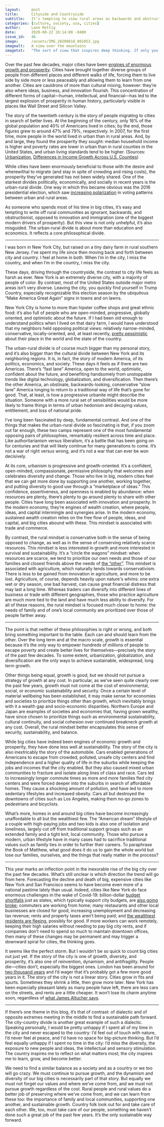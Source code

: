 ```yaml
---
layout:     post
title:      Cityside and Countryside
subtitle:   It’s tempting to view rural areas as backwards and obstructive. That’s unfair to rural culture. Urban and rural communities have different sets of values, but both are useful.
categories: [culture, society, usa, cities]
author:     Lane Rettig
date:       2020-08-22 19:14:00 -0400
issue_id:   46
image:      /assets/IMG_20200818_081053.jpg
imagealt:   A view over the mountains
imagetxt:   "The sort of view that inspires deep thinking. If only you could get a view like this in the city. Can you blame people who wake up to this view every morning for liking things as they are? Maine, August 2020 (Photo by the author)"
---
```

Over the past few decades, major cities have been [engines of enormous growth and prosperity](https://www.amazon.com/Cities-Wealth-Nations-Principles-Economic/dp/0394729110). Cities have brought together diverse groups of people from different places and different walks of life, forcing them to live side by side more or less peaceably and allowing them to learn from one another. Cities are cauldrons of more than cultural mixing, however: they’re also where ideas, business, and innovation flourish. This concentration of different forms of capital—human, intellectual, and financial—has led to the largest explosion of prosperity in human history, particularly visible in places like Wall Street and Silicon Valley.

The story of the twentieth century is the story of people migrating to cities in search of better lives. At the beginning of the century, only 16% of the global population and 40% of Americans lived in cities; by the end, those figures grew to around 47% and 79%, respectively. In 2007, for the first time, more people in the world lived in urban than in rural areas. And, by and large, they found the prosperity they sought: median household income is higher and poverty rates are lower in urban than in rural counties in the United States, and urban living standards tend to be higher. (Sources: [Urbanization](https://ourworldindata.org/urbanization), [Differences in Income Growth Across U.S. Counties](https://www.census.gov/library/stories/2018/12/differences-in-income-growth-across-united-states-counties.html))

While cities have been enormously beneficial to those with the desire and wherewithal to migrate (and stay in spite of crowding and rising costs), the prosperity they’ve generated has not been widely shared. One of the starkest divides politically, economically, and socially in recent years is the urban-rural divide. One way in which this became obvious was the 2016 presidential election, which saw [increasing polarization](https://www.washingtonpost.com/graphics/politics/2016-election/urban-rural-vote-swing/) in voting patterns between urban and rural areas.

As someone who spends most of his time in big cities, it’s easy and tempting to write off rural communities as ignorant, backwards, and obstructionist, opposed to innovation and immigration (one of the biggest modern drivers of prosperity). But this view is not only unhelpful, it’s also misguided. The urban-rural divide is about more than education and economics. It reflects a core philosophical divide.

<hr/>

I was born in New York City, but raised on a tiny dairy farm in rural southern New Jersey. I’ve spent my life since then moving back and forth between city and country. I feel at home in both. When I’m in the city, I miss the country, and when I’m in the country, I miss the city.

These days, driving through the countryside, the contrast to city life feels as harsh as ever. New York is an extremely diverse city, with a majority of people of color. By contrast, most of the United States outside major metro areas isn’t very diverse. Leaving the city, you quickly find yourself in Trump Country, especially recognizable this election season by the ubiquitous “Make America Great Again” signs in towns and on lawns.

New York City is home to more than hipster coffee shops and great ethnic food: it’s also full of people who are open-minded, progressive, globally oriented, and optimistic about the future. If I had been old enough to understand politics when I lived on that dairy farm, I would have understood that my neighbors held opposing political views: relatively narrow-minded, conservative, locally-oriented, and, at least recently, [pretty pessimistic](https://webcache.googleusercontent.com/search?q=cache:YdBJkKY2NfwJ:https://www.washingtonpost.com/news/the-fix/wp/2016/08/18/the-deep-pessimism-in-donald-trumps-base-of-support/+&cd=2&hl=en&ct=clnk&gl=us) about their place in the world and the state of the country.

The urban-rural divide is of course much bigger than my personal story, and it’s also bigger than the cultural divide between New York and its neighboring regions. It is, in fact, the story of modern America, of its politics, economics, and society. These days it feels as if there are two Americas. There’s “fast lane” America, open to the world, optimistic, confident about the future, and benefiting handsomely from unstoppable trends like digital technology, globalization, and diversification. Then there’s the other America, an obstinate, backwards-looking, conservative “slow lane” America longing to return to a traditional way of life that’s gone for good. That, at least, is how a progressive urbanite might describe the situation. Someone with a more rural set of sensibilities would be more likely to frame things in terms of urban hedonism and decaying values, entitlement, and loss of national pride.

I’ve long been fascinated by deep, fundamental contrast. And one of the things that makes the urban-rural divide so fascinating is that, if you zoom out far enough, these two camps represent one of the most fundamental opposing pairs of philosophies, remarkably resilient across time and place. Like authoritarianism versus liberalism, it’s a battle that has been going on for centuries and that will likely continue for many generations to come. It’s not a war of right versus wrong, and it’s not a war that can ever be won decisively.

At its core, urbanism is progressive and growth-oriented. It’s a confident, open-minded, compassionate, permissive philosophy that welcomes and celebrates diversity and change. Those who live in big, modern cities feel that we can get more done by supporting one another, working together, and putting diversity to good use through a “marketplace of ideas.” This confidence, assertiveness, and openness is enabled by abundance: when resources are plenty, there’s plenty to go around plenty to share with other people. Cities have long been associated with innovation and prosperity. In the modern economy, they’re engines of wealth creation, where people, ideas, and capital intermingle and synergies arise. In the modern economy, sustained wealth creation relies on the free flow of people, ideas, and capital, and big cities abound with these. This mindset is associated with trade and commerce.

By contrast, the rural mindset is conservative both in the sense of being opposed to change, as well as in the sense of conserving relatively scarce resources. This mindset is less interested in growth and more interested in survival and sustainability. It’s a “circle the wagons” mindset: when resources are scarce, we tend to prioritize our own needs and those of our families and closest friends above the needs of [the “other”](/agency/psychology/family/2020/05/31/there-is-no-they.html). This mindset is associated with agriculture, which naturally tends towards conservativism. There is less to be gained from innovation in agriculture, and more to be lost. Agriculture, of course, depends heavily upon nature's whims: one extra wet or dry season, one bad harvest, can cause great financial distress that may last a long time. Whereas traders can diversify into different lines of business or trade with different geographies, those who practice agriculture are much more tied to the land and have much less ability to diversify. For all of these reasons, the rural mindset is focused much closer to home: the needs of family and of one’s local community are prioritized over those of people farther away.

<hr/>

The point is that neither of these philosophies is right or wrong, and both bring something important to the table. Each can and should learn from the other. Over the long term and at the macro scale, growth is essential because it’s the only way to empower hundreds of millions of people to escape poverty and create better lives for themselves—precisely the story of the past few decades. To some extent, urbanization, globalization, and diversification are the only ways to achieve sustainable, widespread, long term growth.

Other things being equal, growth is good, but we should not pursue a strategy of growth at any cost. In particular, as we’ve seen quite clearly over the past few years, growth must not come at the cost of environmental, social, or economic sustainability and security. Once a certain level of material wellbeing has been established, it may make sense for economies and societies to prioritize things other than growth, which inevitably brings with it a wealth gap and socio-economic disparities. Northern Europe and Japan are examples of societies and economies that, having grown wealthy, have since chosen to prioritize things such as environmental sustainability, cultural continuity, and social cohesion over continued breakneck growth at any cost. Overall, the rural mindset better encapsulates this sense of security, sustainability, and balance.

While big cities have indeed been engines of economic growth and prosperity, they have done less well at sustainability. The story of the city is also inextricably the story of the automobile. Cars enabled generations of Americans to escape from crowded, polluted, unsafe city centers and find independence and a higher quality of life in the suburbs while keeping the jobs and incomes that the city enabled. But they also caused mixed urban communities to fracture and isolate along lines of class and race. Cars led to increasingly longer commute times as more and more families fled city centers and were forced deeper into the suburbs in search of affordable homes. They cause a shocking amount of pollution, and have led to more sedentary lifestyles and increased obesity. Cars all but destroyed the downtowns of cities such as Los Angeles, making them no-go zones to pedestrians and bicyclists.

What’s more, homes in and around big cities have become increasingly unaffordable to all but the wealthiest few. The “American dream” lifestyle of a couple with high-paying jobs and two kids is also one of isolation and loneliness, largely cut off from traditional support groups such as an extended family and a tight knit, local community. Those who pursue a modern, urban lifestyle have in many cases had to sacrifice traditional values such as family ties in order to further their careers. To paraphrase the Book of Matthew, what good does it do us to gain the whole world but lose our families, ourselves, and the things that really matter in the process?

<hr/>

This year marks an inflection point in the inexorable rise of the big city over the past few decades. What’s still unclear is which direction the trend will go from here. Forecasting the decline and death of big, expensive cities like New York and San Francisco seems to have become even more of a national pastime lately than usual. Indeed, cities like New York do face enormous challenges in the wake of Covid-19: billion-dollar [budget shortfalls](https://www.nytimes.com/2020/08/17/upshot/pandemic-recession-cities-fiscal-shortfall.html) just as states, which typically support city budgets, are [also going broke](https://www.nytimes.com/2020/08/14/business/economy/state-local-budget-pain.html); commuters are working from home; many restaurants and other local businesses are closed for good, increasing unemployment and decreasing tax revenue; rents and property taxes aren’t being paid; and [the wealthiest residents are fleeing](https://nypost.com/2020/08/05/andrew-cuomos-dubious-bid-to-keep-the-wealthy-from-fleeing-new-york/), possibly for good. If more workers can work remotely, keeping their high salaries without needing to pay big city rents, and if companies don’t need to spend so much to maintain downtown offices, then many of these changes may be permanent and may trigger a downward spiral for cities, the thinking goes.

It seems like the perfect storm. But I wouldn’t be so quick to count big cities out just yet. If the story of the city is one of growth, diversity, and prosperity, it’s also one of reinvention, dynamism, and antifragility. People die—cities don’t, especially the biggest ones. London has been around for [two thousand years](https://en.wikipedia.org/wiki/Londinium) and I’d wager that it’s probably got a few more good years in it. The story of the city is not a linear story. Cities grow in fits and spurts. Sometimes they shrink a little, then grow more later. New York has been especially pleasant lately as many people have left, there are less cars on the streets, and rents are a little cheaper. It won’t lose its charm anytime soon, regardless of [what James Altucher says](https://www.linkedin.com/pulse/nyc-dead-forever-heres-why-james-altucher/).

<hr/>

If there’s one theme in this blog, it’s that of contrast: of dialectic and of opposite extremes meeting in the middle to find a sustainable path forward. The city-country divide is another great example of such a dialectic. Speaking personally, I would be pretty unhappy if I spent all of my time in the city and never escaped to the country: I’d feel out of touch with nature, I’d never feel at peace, and I'd have no space for big-picture thinking. But I’d feel equally unhappy if I spent no time in the city: I’d miss the diversity, the exposure to new people and ideas, the intellectual and sensory stimulation. The country inspires me to reflect on what matters most; the city inspires me to learn, grow, and become better.

We need to find a similar balance as a society and as a country or we too will go crazy. We must continue to pursue growth, and the dynamism and diversity of our big cities is necessarily part of that story. But equally we must not forget our values and where we’ve come from, and we must not pursue growth regardless of the cost. Rural people and rural values do a better job of preserving where we’ve come from, and we can learn from these too: the importance of family and local communities, supporting one another, and sustainable growth. Country folk look out for and take care of each other. We, too, must take care of our people, something we haven’t done such a great job of the past few years. It’s the only sustainable way forward.
